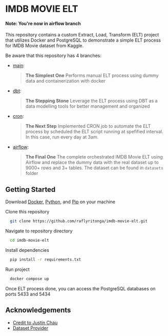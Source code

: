 # IMDB MOVIE ELT

#### Note: You're now in airflow branch

This repository contains a custom Extract, Load, Transform (ELT) project that utilizes Docker and PostgreSQL to demonstrate a simple ELT process for IMDB Movie dataset from Kaggle.

Be aware that this repository has 4 branches: 
- [main](https://github.com/raflyritonga/imdb-movie-elt): 
    > **The Simplest One** 
    > Performs manual ELT process using dummy data and containerization with docker

- [dbt](https://github.com/raflyritonga/imdb-movie-elt/tree/dbt): 
    > **The Stepping Stone** 
    > Leverage the ELT process using DBT as a data modelling tools for better management and organized

- [cron](https://github.com/raflyritonga/imdb-movie-elt/tree/cron): 
    > **The Next Step** 
    > Implemented CRON job to automate the ELT process by scheduled the ELT script running at spefified interval. In this case, run every day at 3am.

- [airflow](https://github.com/raflyritonga/imdb-movie-elt/tree/airflow): 
    > **The Final One** 
    > The complete orchestrated IMDB Movie ELT using Airflow and replace the dummy data with the real dataset up to 9000+ rows and 3+ tables. The dataset can be found in `datasets` folder


## Getting Started

Download [Docker](https://www.docker.com/), [Python](https://www.python.org/), and [Pip](https://pip.pypa.io/en/stable/getting-started/#) on your machine

Clone this repository

```bash
  git clone https://github.com/raflyritonga/imdb-movie-elt.git
```
Navigate to repository directory

```bash
  cd imdb-movie-elt
```

Install dependencies

```bash
  pip install -r requirements.txt
```

Run project

```bash
  docker compose up
```

Once ELT process done, you can access the PostgreSQL databases on ports 5433 and 5434

## Acknowledgements

 - [Credit to Justin Chau](https://github.com/justinbchau)
 - [Dataset Provider](https://www.kaggle.com/datasets/amanbarthwal/imdb-movies-data)